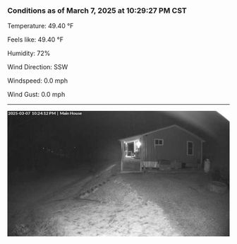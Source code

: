 ### Conditions as of March 7, 2025 at 10:29:27 PM CST 

Temperature: 49.40 &deg;F

Feels like: 49.40 &deg;F

Humidity: 72%

Wind Direction: SSW

Windspeed: 0.0 mph

Wind Gust: 0.0 mph

---

<img src="./images/latest.jpeg"/>

